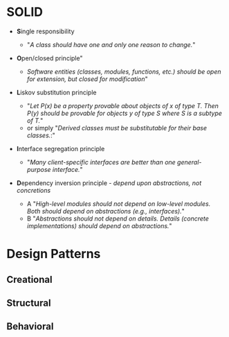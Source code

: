 # SOLID
- **S**ingle responsibility 
    - "*A class should have one and only one  reason to change.*" 
- **O**pen/closed principle"
    - *Software entities (classes, modules, functions, etc.) should be open for extension, but closed for modification*"
- **L**iskov substitution principle
    - "*Let P(x) be a property provable about objects of x of type T. Then P(y) should be provable for objects y of type S where S is a subtype of T.*"
    - or simply  "*Derived classes must be substitutable for their base classes.*:" 
    
- **I**nterface segregation principle 
    - "*Many client-specific interfaces are better than one general-purpose interface.*"
- **D**ependency inversion principle - *depend upon abstractions, not concretions*
    - A "*High-level modules should not depend on low-level modules. Both should depend on abstractions (e.g., interfaces).*"
    - B "*Abstractions should not depend on details. Details (concrete implementations) should depend on abstractions.*"



# Design Patterns

## Creational
## Structural
## Behavioral
